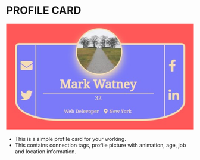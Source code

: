 # PROFILE CARD 

![Profile Picture](profile-card.jpg)

* This is a simple profile card for your working.
* This contains connection tags, profile picture with animation, age, job and location information. 